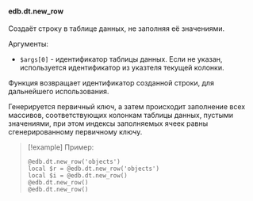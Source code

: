 #### edb.dt.new_row

Создаёт строку в таблице данных, не заполняя её значениями.

Аргументы:

* `$args[0]` - идентификатор таблицы данных. Если не указан, используется идентификатор из указтеля текущей колонки.

Функция возвращает идентификатор созданной строки, для дальнейшего использования.

Генерируется первичный ключ, а затем происходит заполнение всех массивов, соответствующих колонкам таблицы данных, пустыми значениями, при этом индексы заполняемых ячеек равны сгенерированному первичному ключу.

> [!example] Пример:
> 
> ```qsp
> @edb.dt.new_row('objects')
> local $r = @edb.dt.new_row('objects')
> local $i = @edb.dt.new_row()
> @edb.dt.new_row()
> @edb.dt.new_row()
> ```
